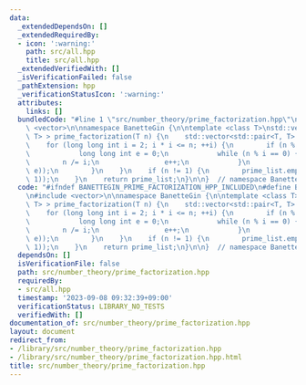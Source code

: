 ```yaml
---
data:
  _extendedDependsOn: []
  _extendedRequiredBy:
  - icon: ':warning:'
    path: src/all.hpp
    title: src/all.hpp
  _extendedVerifiedWith: []
  _isVerificationFailed: false
  _pathExtension: hpp
  _verificationStatusIcon: ':warning:'
  attributes:
    links: []
  bundledCode: "#line 1 \"src/number_theory/prime_factorization.hpp\"\n\n\n\n#include\
    \ <vector>\n\nnamespace BanetteGin {\n\ntemplate <class T>\nstd::vector<std::pair<T,\
    \ T> > prime_factorization(T n) {\n    std::vector<std::pair<T, T> > prime_list;\n\
    \    for (long long int i = 2; i * i <= n; ++i) {\n        if (n % i == 0) {\n\
    \            long long int e = 0;\n            while (n % i == 0) {\n        \
    \        n /= i;\n                e++;\n            }\n            prime_list.emplace_back(std::make_pair(i,\
    \ e));\n        }\n    }\n    if (n != 1) {\n        prime_list.emplace_back(std::make_pair(n,\
    \ 1));\n    }\n    return prime_list;\n}\n\n}  // namespace BanetteGin\n\n\n"
  code: "#ifndef BANETTEGIN_PRIME_FACTORIZATION_HPP_INCLUDED\n#define BANETTEGIN_PRIME_FACTORIZATION_HPP_INCLUDED\n\
    \n#include <vector>\n\nnamespace BanetteGin {\n\ntemplate <class T>\nstd::vector<std::pair<T,\
    \ T> > prime_factorization(T n) {\n    std::vector<std::pair<T, T> > prime_list;\n\
    \    for (long long int i = 2; i * i <= n; ++i) {\n        if (n % i == 0) {\n\
    \            long long int e = 0;\n            while (n % i == 0) {\n        \
    \        n /= i;\n                e++;\n            }\n            prime_list.emplace_back(std::make_pair(i,\
    \ e));\n        }\n    }\n    if (n != 1) {\n        prime_list.emplace_back(std::make_pair(n,\
    \ 1));\n    }\n    return prime_list;\n}\n\n}  // namespace BanetteGin\n\n#endif"
  dependsOn: []
  isVerificationFile: false
  path: src/number_theory/prime_factorization.hpp
  requiredBy:
  - src/all.hpp
  timestamp: '2023-09-08 09:32:39+09:00'
  verificationStatus: LIBRARY_NO_TESTS
  verifiedWith: []
documentation_of: src/number_theory/prime_factorization.hpp
layout: document
redirect_from:
- /library/src/number_theory/prime_factorization.hpp
- /library/src/number_theory/prime_factorization.hpp.html
title: src/number_theory/prime_factorization.hpp
---
```

